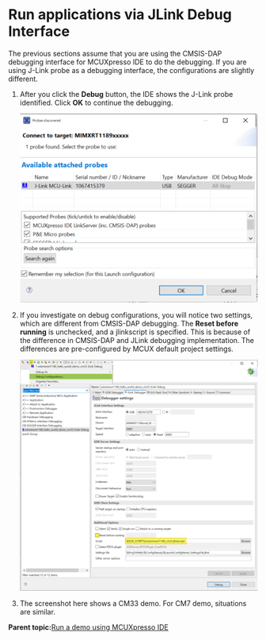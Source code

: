 # Run applications via JLink Debug Interface

The previous sections assume that you are using the CMSIS-DAP debugging interface for MCUXpresso IDE to do the debugging. If you are using J-Link probe as a debugging interface, the configurations are slightly different.

1.  After you click the **Debug** button, the IDE shows the J-Link probe identified. Click **OK** to continue the debugging.

    ![](../images/ide_identify_jlink_probe.png "Identify JLink Probe in MCUX IDE")

2.  If you investigate on debug configurations, you will notice two settings, which are different from CMSIS-DAP debugging. The **Reset before running** is unchecked, and a jlinkscript is specified. This is because of the difference in CMSIS-DAP and JLink debugging implementation. The differences are pre-configured by MCUX default project settings.

    ![](../images/ide_MCUX_JLink_Options.png "JLink Specific Setting in MCUX IDE")

3.  The screenshot here shows a CM33 demo. For CM7 demo, situations are similar.

**Parent topic:**[Run a demo using MCUXpresso IDE](../topics/run_a_demo_using_mcuxpresso_ide.md)

